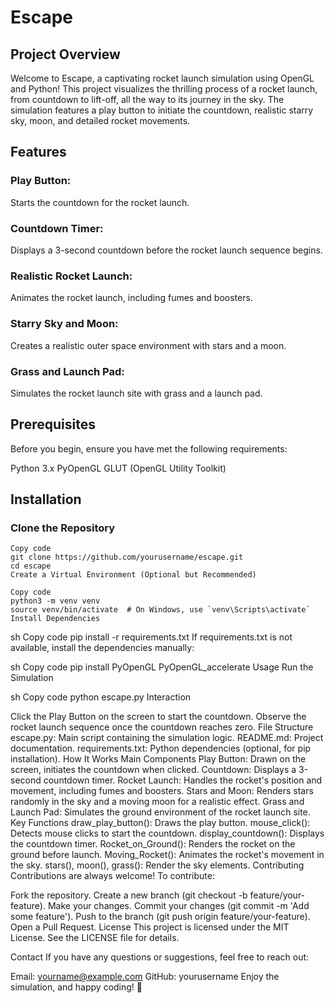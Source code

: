 # Escape
## Project Overview
Welcome to Escape, a captivating rocket launch simulation using OpenGL and Python! This project visualizes the thrilling process of a rocket launch, from countdown to lift-off, all the way to its journey in the sky. The simulation features a play button to initiate the countdown, realistic starry sky, moon, and detailed rocket movements.

## Features
### Play Button:
Starts the countdown for the rocket launch.

### Countdown Timer:
Displays a 3-second countdown before the rocket launch sequence begins.

### Realistic Rocket Launch:
Animates the rocket launch, including fumes and boosters.

### Starry Sky and Moon:
Creates a realistic outer space environment with stars and a moon.

### Grass and Launch Pad:
Simulates the rocket launch site with grass and a launch pad.

## Prerequisites
Before you begin, ensure you have met the following requirements:

Python 3.x
PyOpenGL
GLUT (OpenGL Utility Toolkit)

## Installation
### Clone the Repository

```
Copy code
git clone https://github.com/yourusername/escape.git
cd escape
Create a Virtual Environment (Optional but Recommended)
```

~~~
Copy code
python3 -m venv venv
source venv/bin/activate  # On Windows, use `venv\Scripts\activate`
Install Dependencies
~~~

sh
Copy code
pip install -r requirements.txt
If requirements.txt is not available, install the dependencies manually:

sh
Copy code
pip install PyOpenGL PyOpenGL_accelerate
Usage
Run the Simulation

sh
Copy code
python escape.py
Interaction

Click the Play Button on the screen to start the countdown.
Observe the rocket launch sequence once the countdown reaches zero.
File Structure
escape.py: Main script containing the simulation logic.
README.md: Project documentation.
requirements.txt: Python dependencies (optional, for pip installation).
How It Works
Main Components
Play Button: Drawn on the screen, initiates the countdown when clicked.
Countdown: Displays a 3-second countdown timer.
Rocket Launch: Handles the rocket's position and movement, including fumes and boosters.
Stars and Moon: Renders stars randomly in the sky and a moving moon for a realistic effect.
Grass and Launch Pad: Simulates the ground environment of the rocket launch site.
Key Functions
draw_play_button(): Draws the play button.
mouse_click(): Detects mouse clicks to start the countdown.
display_countdown(): Displays the countdown timer.
Rocket_on_Ground(): Renders the rocket on the ground before launch.
Moving_Rocket(): Animates the rocket's movement in the sky.
stars(), moon(), grass(): Render the sky elements.
Contributing
Contributions are always welcome! To contribute:

Fork the repository.
Create a new branch (git checkout -b feature/your-feature).
Make your changes.
Commit your changes (git commit -m 'Add some feature').
Push to the branch (git push origin feature/your-feature).
Open a Pull Request.
License
This project is licensed under the MIT License. See the LICENSE file for details.

Contact
If you have any questions or suggestions, feel free to reach out:

Email: yourname@example.com
GitHub: yourusername
Enjoy the simulation, and happy coding! 🚀






